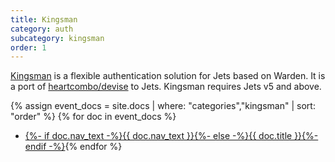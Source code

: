```yaml
---
title: Kingsman
category: auth
subcategory: kingsman
order: 1
---
```


[Kingsman](https://github.com/rubyonjets/kingsman) is a flexible authentication solution for Jets based on Warden. It is a port of [heartcombo/devise](https://github.com/heartcombo/devise) to Jets. Kingsman requires Jets v5 and above.

{% assign event_docs = site.docs | where: "categories","kingsman" | sort: "order" %}
{% for doc in event_docs %}
* [{%- if doc.nav_text -%}{{ doc.nav_text }}{%- else -%}{{ doc.title }}{%- endif -%}]({{doc.url}}){% endfor %}

